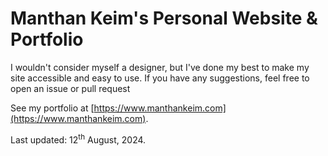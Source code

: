 # Manthan Keim's Personal Website &amp; Portfolio


I wouldn't consider myself a designer, but I've done my best to make my site accessible and easy to use. If you have any suggestions, feel free to open an issue or pull request

See my portfolio at [https://www.manthankeim.com](https://www.manthankeim.com).

Last updated: 12<sup>th</sup> August, 2024.
